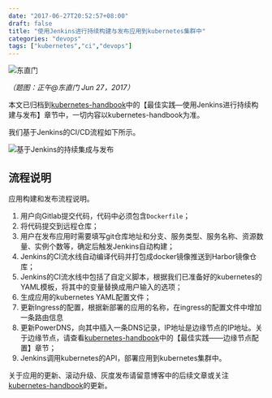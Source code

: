 ```yaml
---
date: "2017-06-27T20:52:57+08:00"
draft: false
title: "使用Jenkins进行持续构建与发布应用到kubernetes集群中"
categories: "devops"
tags: ["kubernetes","ci","devops"]
---
```


![东直门](https://res.cloudinary.com/jimmysong/image/upload/images/20170627001.jpg)

*（题图：正午@东直门 Jun 27，2017）*

本文已归档到[kubernetes-handbook](https://github.com/rootsongjc/kubernetes-handbook/)中的【最佳实践—使用Jenkins进行持续构建与发布】章节中，一切内容以kubernetes-handbook为准。

我们基于Jenkins的CI/CD流程如下所示。

![基于Jenkins的持续集成与发布](https://res.cloudinary.com/jimmysong/image/upload/images/kubernetes-jenkins-ci-cd-blog.png)

## 流程说明

应用构建和发布流程说明。

1. 用户向Gitlab提交代码，代码中必须包含`Dockerfile`；
2. 将代码提交到远程仓库；
3. 用户在发布应用时需要填写git仓库地址和分支、服务类型、服务名称、资源数量、实例个数等，确定后触发Jenkins自动构建；
4. Jenkins的CI流水线自动编译代码并打包成docker镜像推送到Harbor镜像仓库；
5. Jenkins的CI流水线中包括了自定义脚本，根据我们已准备好的kubernetes的YAML模板，将其中的变量替换成用户输入的选项；
6. 生成应用的kubernetes YAML配置文件；
7. 更新Ingress的配置，根据新部署的应用的名称，在ingress的配置文件中增加一条路由信息
8. 更新PowerDNS，向其中插入一条DNS记录，IP地址是边缘节点的IP地址。关于边缘节点，请查看[kubernetes-handbook](https://github.com/rootsongjc/kubernetes-handbook)中的【最佳实践——边缘节点配置】章节；
9. Jenkins调用kubernetes的API，部署应用到kubernetes集群中。

关于应用的更新、滚动升级、灰度发布请留意博客中的后续文章或关注[kubernetes-handbook](https://github.com/rootsongjc/kubernetes-handbook)的更新。
